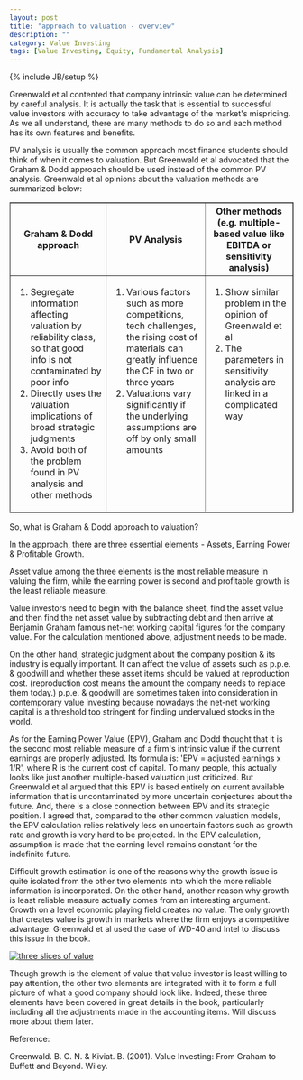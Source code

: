 ```yaml
---
layout: post
title: "approach to valuation - overview"
description: ""
category: Value Investing
tags: [Value Investing, Equity, Fundamental Analysis]
---
```

{% include JB/setup %}

Greenwald et al contented that company intrinsic value can be determined by careful analysis. It is actually the task that is essential to successful value investors with accuracy to take advantage of the market's mispricing. As we all understand, there are many methods to do so and each method has its own features and benefits.

PV analysis is usually the common approach most finance students should think of when it comes to valuation. But Greenwald et al advocated that the Graham & Dodd approach should be used instead of the common PV analysis. Greenwald et al opinions about the valuation methods are summarized below:

<table width="100%" border="1" cellpadding="100" cellspacing="3">
  <tr>
    <th width="34%" scope="col"><div align="center">Graham & Dodd approach</div></th>
    <th width="35%" scope="col"><div align="center">PV Analysis</div></th>
    <th width="31%" scope="col"><div align="center">Other methods<br />
    (e.g. multiple-based value like EBITDA or sensitivity analysis)</div></th>
  </tr>
  <tr>
    <td valign="top"><div align="left">
      <ol>
        <li>Segregate information affecting valuation by reliability class, so that good info is not contaminated by poor info</li>
        <li>Directly uses the valuation implications of broad strategic judgments</li>
        <li>Avoid both of the problem found in PV analysis and other methods</li>
      </ol>
    </div></td>
    <td valign="top"><div align="left">
      <ol>
        <li>Various factors such as more competitions, tech challenges, the rising cost of materials can greatly influence the CF in two or three years</li>
        <li>Valuations vary significantly if the underlying assumptions are off by only small amounts</li>
      </ol>
    </div></td>
    <td valign="top"><div align="left">
      <ol>
        <li>Show similar problem in the opinion of Greenwald et al</li>
        <li>The parameters in sensitivity analysis are linked in a complicated way</li>
      </ol>
    </div></td>
  </tr>
</table>

So, what is Graham & Dodd approach to valuation?

In the approach, there are three essential elements - Assets, Earning Power & Profitable Growth.

Asset value among the three elements is the most reliable measure in valuing the firm, while the earning power is second and profitable growth is the least reliable measure.

Value investors need to begin with the balance sheet, find the asset value and then find the net asset value by subtracting debt and then arrive at Benjamin Graham famous net-net working capital figures for the company value. For the calculation mentioned above, adjustment needs to be made.
 
On the other hand, strategic judgment about the company position & its industry is equally important. It can affect the value of assets such as p.p.e. & goodwill and whether these asset items should be valued at reproduction cost. (reproduction cost means the amount the company needs to replace them today.) p.p.e. & goodwill are sometimes taken into consideration in contemporary value investing because nowadays the net-net working capital is a threshold too stringent for finding undervalued stocks in the world.

As for the Earning Power Value (EPV), Graham and Dodd thought that it is the second most reliable measure of a firm's intrinsic value if the current earnings are properly adjusted. Its formula is: 'EPV = adjusted earnings x 1/R', where R is the current cost of capital. To many people, this actually looks like just another multiple-based valuation just criticized. But Greenwald et al argued that this EPV is based entirely on current available information that is uncontaminated by more uncertain conjectures about the future. And, there is a close connection between EPV and its strategic position. I agreed that, compared to the other common valuation models, the EPV calculation relies relatively less on uncertain factors such as growth rate and growth is very hard to be projected. In the EPV calculation, assumption is made that the earning level remains constant for the indefinite future.

Difficult growth estimation is one of the reasons why the growth issue is quite isolated from the other two elements into which the more reliable information is incorporated. On the other hand, another reason why growth is least reliable measure actually comes from an interesting argument. Growth on a level economic playing field creates no value. The only growth that creates value is growth in markets where the firm enjoys a competitive advantage. Greenwald et al used the case of WD-40 and Intel to discuss this issue in the book.

[![three slices of value](http://ryancheng.s3.amazonaws.com/Linear%20Programming/threeslicesofvalue.jpg)](http://www.capitalideasonline.com/articles/index.php?id=2020)

Though growth is the element of value that value investor is least willing to pay attention, the other two elements are integrated with it to form a full picture of what a good company should look like. Indeed, these three elements have been covered in great details in the book, particularly including all the adjustments made in the accounting items. Will discuss more about them later.

Reference:

Greenwald. B. C. N. & Kiviat. B. (2001). Value Investing: From Graham to Buffett and Beyond. Wiley.
